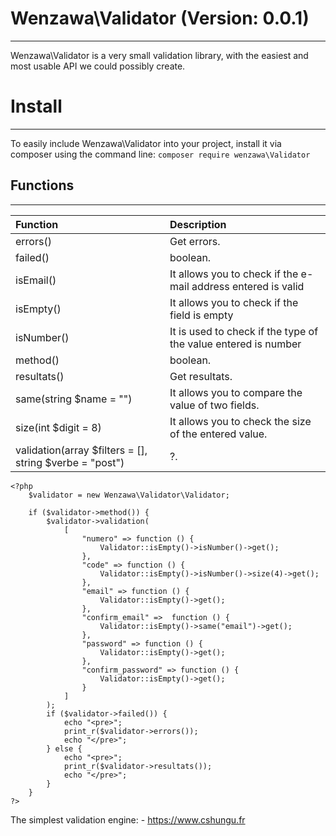 # Wenzawa\Validator (Version: 0.0.1)
--------------------------------------------------------------------
Wenzawa\Validator is a very small validation library, with the easiest and most usable API we could possibly create.

# Install
--------------------------------------------------------------------
To easily include Wenzawa\Validator into your project, install it via composer using the command line:
`composer require wenzawa\Validator`


## Functions
-----------------------

| Function                                                | Description                                                    |
| :------------------------------------------------------ | :------------------------------------------------------------- |
| errors()                                                | Get errors.                                                    |
| failed()                                                | boolean.                                                       |
| isEmail()                                               | It allows you to check if the e-mail address entered is valid  |
| isEmpty()                                               | It allows you to check if the field is empty                   |
| isNumber()                                              | It is used to check if the type of the value entered is number |
| method()                                                | boolean.                                                       |
| resultats()                                             | Get resultats.                                                 |
| same(string $name = "")                                 | It allows you to compare the value of two fields.              |
| size(int $digit = 8)                                    | It allows you to check the size of the entered value.          |
| validation(array $filters = [], string $verbe = "post") | ?.                                                             |


```
<?php 
    $validator = new Wenzawa\Validator\Validator;

    if ($validator->method()) {
        $validator->validation(
            [
                "numero" => function () {
                    Validator::isEmpty()->isNumber()->get();
                },
                "code" => function () {
                    Validator::isEmpty()->isNumber()->size(4)->get();
                },
                "email" => function () {
                    Validator::isEmpty()->get();
                },
                "confirm_email" =>  function () {
                    Validator::isEmpty()->same("email")->get();
                },
                "password" => function () {
                    Validator::isEmpty()->get();
                },
                "confirm_password" => function () {
                    Validator::isEmpty()->get();
                }
            ]
        );
        if ($validator->failed()) {
            echo "<pre>";
            print_r($validator->errors());
            echo "</pre>";
        } else {
            echo "<pre>";
            print_r($validator->resultats());
            echo "</pre>";
        }
    }
?>
```
The simplest validation engine:
    - https://www.cshungu.fr